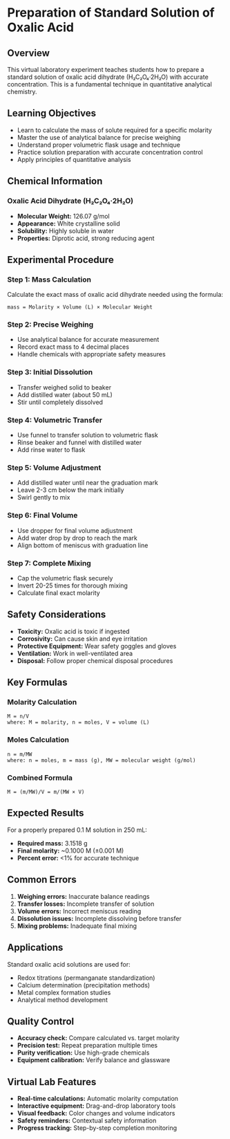 # Preparation of Standard Solution of Oxalic Acid

## Overview

This virtual laboratory experiment teaches students how to prepare a standard solution of oxalic acid dihydrate (H₂C₂O₄·2H₂O) with accurate concentration. This is a fundamental technique in quantitative analytical chemistry.

## Learning Objectives

- Learn to calculate the mass of solute required for a specific molarity
- Master the use of analytical balance for precise weighing
- Understand proper volumetric flask usage and technique
- Practice solution preparation with accurate concentration control
- Apply principles of quantitative analysis

## Chemical Information

### Oxalic Acid Dihydrate (H₂C₂O₄·2H₂O)
- **Molecular Weight:** 126.07 g/mol
- **Appearance:** White crystalline solid
- **Solubility:** Highly soluble in water
- **Properties:** Diprotic acid, strong reducing agent

## Experimental Procedure

### Step 1: Mass Calculation
Calculate the exact mass of oxalic acid dihydrate needed using the formula:
```
mass = Molarity × Volume (L) × Molecular Weight
```

### Step 2: Precise Weighing
- Use analytical balance for accurate measurement
- Record exact mass to 4 decimal places
- Handle chemicals with appropriate safety measures

### Step 3: Initial Dissolution
- Transfer weighed solid to beaker
- Add distilled water (about 50 mL)
- Stir until completely dissolved

### Step 4: Volumetric Transfer
- Use funnel to transfer solution to volumetric flask
- Rinse beaker and funnel with distilled water
- Add rinse water to flask

### Step 5: Volume Adjustment
- Add distilled water until near the graduation mark
- Leave 2-3 cm below the mark initially
- Swirl gently to mix

### Step 6: Final Volume
- Use dropper for final volume adjustment
- Add water drop by drop to reach the mark
- Align bottom of meniscus with graduation line

### Step 7: Complete Mixing
- Cap the volumetric flask securely
- Invert 20-25 times for thorough mixing
- Calculate final exact molarity

## Safety Considerations

- **Toxicity:** Oxalic acid is toxic if ingested
- **Corrosivity:** Can cause skin and eye irritation
- **Protective Equipment:** Wear safety goggles and gloves
- **Ventilation:** Work in well-ventilated area
- **Disposal:** Follow proper chemical disposal procedures

## Key Formulas

### Molarity Calculation
```
M = n/V
where: M = molarity, n = moles, V = volume (L)
```

### Moles Calculation
```
n = m/MW
where: n = moles, m = mass (g), MW = molecular weight (g/mol)
```

### Combined Formula
```
M = (m/MW)/V = m/(MW × V)
```

## Expected Results

For a properly prepared 0.1 M solution in 250 mL:
- **Required mass:** 3.1518 g
- **Final molarity:** ~0.1000 M (±0.001 M)
- **Percent error:** <1% for accurate technique

## Common Errors

1. **Weighing errors:** Inaccurate balance readings
2. **Transfer losses:** Incomplete transfer of solution
3. **Volume errors:** Incorrect meniscus reading
4. **Dissolution issues:** Incomplete dissolving before transfer
5. **Mixing problems:** Inadequate final mixing

## Applications

Standard oxalic acid solutions are used for:
- Redox titrations (permanganate standardization)
- Calcium determination (precipitation methods)
- Metal complex formation studies
- Analytical method development

## Quality Control

- **Accuracy check:** Compare calculated vs. target molarity
- **Precision test:** Repeat preparation multiple times
- **Purity verification:** Use high-grade chemicals
- **Equipment calibration:** Verify balance and glassware

## Virtual Lab Features

- **Real-time calculations:** Automatic molarity computation
- **Interactive equipment:** Drag-and-drop laboratory tools
- **Visual feedback:** Color changes and volume indicators
- **Safety reminders:** Contextual safety information
- **Progress tracking:** Step-by-step completion monitoring
